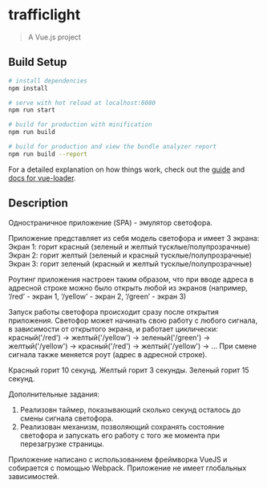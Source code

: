 # trafficlight

> A Vue.js project

## Build Setup

``` bash
# install dependencies
npm install

# serve with hot reload at localhost:8080
npm run start

# build for production with minification
npm run build

# build for production and view the bundle analyzer report
npm run build --report
```

For a detailed explanation on how things work, check out the [guide](http://vuejs-templates.github.io/webpack/) and [docs for vue-loader](http://vuejs.github.io/vue-loader).

## Description

Oдностраничное приложение (SPA) - эмулятор светофора.

Приложение представляет из себя модель светофора и имеет 3 экрана:
Экран 1: горит красный (зеленый и желтый тусклые/полупрозрачные)
Экран 2: горит желтый (зеленый и красный тусклые/полупрозрачные)
Экран 3: горит зеленый (красный и желтый тусклые/полупрозрачные)

Роутинг приложения настроен таким образом, что при вводе адреса в адресной строке можно было открыть любой из экранов
(например,
‘/red’ - экран 1,
‘/yellow’ - экран 2,
‘/green’ - экран 3)

Запуск работы светофора происходит сразу после открытия приложения.
Светофор может начинать свою работу с любого сигнала, в зависимости от открытого экрана, и работает циклически: красный('/red') -> желтый('/yellow') -> зеленый('/green') -> желтый('/yellow') -> красный('/red') -> желтый('/yellow') -> ...
При смене сигнала также меняется роут (адрес в адресной строке).

Красный горит 10 секунд.
Желтый горит 3 секунды.
Зеленый горит 15 секунд.

Дополнительные задания:
1) Реализовн таймер, показывающий сколько секунд осталось до смены сигнала светофора.
2) Реализован механизм, позволяющий сохранять состояние светофора и запускать его работу с того же момента при перезагрузке страницы.

Приложение написано с использованием фреймворка VueJS и собирается с помощью Webpack.
Приложение не имеет глобальных зависимостей.
